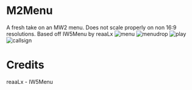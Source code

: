 # M2Menu
A fresh take on an MW2 menu. Does not scale properly on non 16:9 resolutions. Based off IW5Menu by reaaLx
![menu](https://i.imgur.com/2Gg3yz7.jpg)
![menudrop](https://i.imgur.com/ZYUO8uh.jpg)
![play](https://i.imgur.com/tQBgJvK.jpg)
![callsign](https://i.imgur.com/jvTGpZd.jpg)

# Credits
reaaLx - IW5Menu
